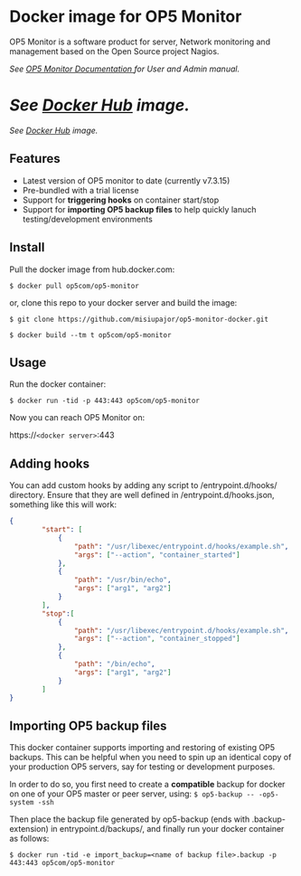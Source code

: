 # Docker image for OP5 Monitor

OP5 Monitor is a software product for server, Network monitoring and management based on the Open Source project Nagios. 

*See [OP5 Monitor Documentation	](https://kb.op5.com/x/KwCP) for User and Admin manual.*

*See [Docker Hub](https://hub.docker.com/r/op5com/op5-monitor) image.*
=======
*See [Docker Hub](https://hub.docker.com/r/misiupajor/op5-monitor) image.*

## Features

 * Latest version of OP5 monitor to date (currently v7.3.15)
 * Pre-bundled with a trial license
 * Support for **triggering hooks** on container start/stop
 * Support for **importing OP5 backup files** to help quickly lanuch testing/development environments

## Install

Pull the docker image from hub.docker.com:

`$ docker pull op5com/op5-monitor`

or, clone this repo to your docker server and build the image:

`$ git clone https://github.com/misiupajor/op5-monitor-docker.git`

`$ docker build --tm t op5com/op5-monitor`

## Usage

Run the docker container:

`$ docker run -tid -p 443:443 op5com/op5-monitor`

Now you can reach OP5 Monitor on:

https://`<docker server>`:443

## Adding hooks

You can add custom hooks by adding any script to /entrypoint.d/hooks/ directory. Ensure that they are well defined in /entrypoint.d/hooks.json, something like this will work:

```json
{
        "start": [
            {   
                "path": "/usr/libexec/entrypoint.d/hooks/example.sh",
                "args": ["--action", "container_started"]
            },  
            {   
                "path": "/usr/bin/echo",
                "args": ["arg1", "arg2"]
            }   
        ],  
        "stop":[
            {   
                "path": "/usr/libexec/entrypoint.d/hooks/example.sh",
                "args": ["--action", "container_stopped"]
            },
            {
                "path": "/bin/echo",
                "args": ["arg1", "arg2"]
            }
        ]   
}
```

## Importing OP5 backup files


This docker container supports importing and restoring of existing OP5 backups. This can be helpful when you need to spin up an identical copy of your production OP5 servers, say for testing or development purposes.

In order to do so, you first need to create a **compatible** backup for docker on one of your OP5 master or peer server, using:
`$ op5-backup -- -op5-system -ssh`

Then place the backup file generated by op5-backup (ends with .backup-extension) in entrypoint.d/backups/, and finally run your docker container as follows:

`$ docker run -tid -e import_backup=<name of backup file>.backup -p 443:443 op5com/op5-monitor`
